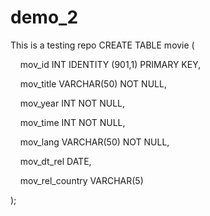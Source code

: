 # demo_2
This is a testing repo
CREATE TABLE movie (

    mov_id INT IDENTITY (901,1) PRIMARY KEY,

    mov_title VARCHAR(50) NOT NULL,

    mov_year INT NOT NULL,

    mov_time INT NOT NULL,

    mov_lang VARCHAR(50) NOT NULL,

    mov_dt_rel DATE,

    mov_rel_country VARCHAR(5)

);

